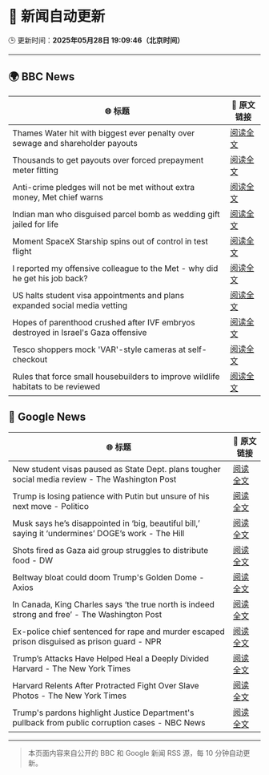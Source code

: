 # 🧠 新闻自动更新

🕒 更新时间：**2025年05月28日 19:09:46（北京时间）**

---

## 🌍 BBC News

| 🌐 标题 | 🔗 原文链接 |
|--------|-------------|
| Thames Water hit with biggest ever penalty over sewage and shareholder payouts | [阅读全文](https://www.bbc.com/news/articles/cgeg5vy9q8eo) |
| Thousands to get payouts over forced prepayment meter fitting | [阅读全文](https://www.bbc.com/news/articles/c308vzqj975o) |
| Anti-crime pledges will not be met without extra money, Met chief warns | [阅读全文](https://www.bbc.com/news/articles/clyg95n0l05o) |
| Indian man who disguised parcel bomb as wedding gift jailed for life | [阅读全文](https://www.bbc.com/news/articles/c071myeve25o) |
| Moment SpaceX Starship spins out of control in test flight | [阅读全文](https://www.bbc.com/news/videos/c5y6drv99r9o) |
| I reported my offensive colleague to the Met - why did he get his job back? | [阅读全文](https://www.bbc.com/news/articles/c14ke41yg18o) |
| US halts student visa appointments and plans expanded social media vetting | [阅读全文](https://www.bbc.com/news/articles/cy75eenl46eo) |
| Hopes of parenthood crushed after IVF embryos destroyed in Israel's Gaza offensive | [阅读全文](https://www.bbc.com/news/articles/c15npnzpd08o) |
| Tesco shoppers mock 'VAR'-style cameras at self-checkout | [阅读全文](https://www.bbc.com/news/articles/c20q5q92y2yo) |
| Rules that force small housebuilders to improve wildlife habitats to be reviewed | [阅读全文](https://www.bbc.com/news/articles/cgr54q5yzkzo) |

## 📰 Google News

| 🌐 标题 | 🔗 原文链接 |
|--------|-------------|
| New student visas paused as State Dept. plans tougher social media review - The Washington Post | [阅读全文](https://news.google.com/rss/articles/CBMipgFBVV95cUxOa19hbV9hTXgwaTE1YU82Y1JkaDRNZjhOZUZSVHNHNzdxRjRuVTJZNlRrdDM2TXN0em1kYzlPTjBPRi1BOURERHR3RFdFd2VNMHREUThfNkk2MEJNS25kZmNmZHlYMTcwNE8zWlZaTnp0ZndTRFgwVk1RNjA0dWc0bmhSVWZxdnJHMmt5UmI0Qms5ZjRvNk5wVmVPTEpjNEpnR3puM3hB?oc=5) |
| Trump is losing patience with Putin but unsure of his next move - Politico | [阅读全文](https://news.google.com/rss/articles/CBMihwFBVV95cUxNYy1IZC1qTmR2ODROODNsbS12cnFWZlV2MkxCTXlBMWZadVQzek9IaTdGd3B1TklfQUxacnVvMjRObW14VGtGZVBCdlVMVGZPZFdHWmc5QUhzODFwZFFaUXFORndod01WN3hGYmJhVTZsekFucmpWYkVPbGkzUGIzbG55UHNLNlU?oc=5) |
| Musk says he’s disappointed in ‘big, beautiful bill,’ saying it ‘undermines’ DOGE’s work - The Hill | [阅读全文](https://news.google.com/rss/articles/CBMimgFBVV95cUxNV0JhX0diMHQ1YzR6Z1M2WndELXhmY1kyaXlWTUtwVTRxaGRmY19IZ1RRVk02dzNMRzBCelQ2WXRNYTRKRVQyb1hDUzVpLW9ydjlmLXY1eTJjNEs1UkhqU1FscWtsNndhb09iQUJFdkxnb1V0NlhVZl9hZVluc09UanNyNElZYkU2U0xrQTlIbEZDTjltc0daUmNB0gGfAUFVX3lxTE9RZmdyS1JHTFZBNHd5aExBX0tKYjJxRHR5WDZKak42bkFIXzFoMWxHNDYwbXdLVFh4cTRCY0tCRm90Z1p4U3NxUDVhUWNLOXk4dmpZUHhOenN5eGdXUU1FSDFNZFZ2ZHl0VWhUZDNiWkNSWVdIVEQxdkNjYlVSYlFsdTlDcWpiMTAtcEI5ZUFyX3ppbFk3bWdrZy1zZHRCUQ?oc=5) |
| Shots fired as Gaza aid group struggles to distribute food - DW | [阅读全文](https://news.google.com/rss/articles/CBMilgFBVV95cUxPZThxbXNMbzZLQTdYZnBSOVZ2eGswZWpBaEU3REwxa05yeTAzVXQ0ZU02TXVZQzhUd0tVTmxOamxTaGY2a3RxNkZvREFubnJhTXUzT1VDRXl5c2xsdTZvM2MzanVLLXh4MWZiZDNLODN0eUlqRnVOV19WQ0ZCbElSRWhMWHVyMmkyTjVmc2NHNFo0eTI5UFHSAZYBQVVfeXFMTzQ2enlhT05veTY1ZkJUd3F0VXNsZzh0TGpvQ01VRTE5cVR3Wkt6OWNIdVM1aXpkRDFzbUg3dkZWanBzUTVTWGFOZDg0a0k2bXp3bjFWVlctMUltZXROUDd4TUltb0VpUWQwR3dFaDRKZzNiN21Yd2o3cGwzOGFIRTNXQ1BFN2pXWEdzOWdndF9BMnpTSXNn?oc=5) |
| Beltway bloat could doom Trump's Golden Dome - Axios | [阅读全文](https://news.google.com/rss/articles/CBMidEFVX3lxTE9UZUx6UkVaQ0ttaHRjYXFzUDF4RG5Rbms1MVhiUjVQVjQycmN4bVhhYUJfcWZIM2NRVTR2R0E4RGhRckJlM3duTmRtamd3SkhRU2VHd0tuZFlRTy1fdHYyS1piQkxmTjJPZmZZSkRVaXQ0dExV?oc=5) |
| In Canada, King Charles says ‘the true north is indeed strong and free’ - The Washington Post | [阅读全文](https://news.google.com/rss/articles/CBMijwFBVV95cUxNcnV6TFRXQWQ1SHJRWko3NWhkZ1gyZG44Nk5aaWlPNGx5SEZIaWtFS3p4TllTNzFmVkNYOEl2SWNGUVdqVUxIT3lMREYzNXpaeVNZMXJUWGdRSnoyYUlpOERaU29CNjRRSjQ4OFFhQnRrQVJrQ3FCaGw5WmVrVklkNTRLX3RrNmVBdmVZeFFsVQ?oc=5) |
| Ex-police chief sentenced for rape and murder escaped prison disguised as prison guard - NPR | [阅读全文](https://news.google.com/rss/articles/CBMilAFBVV95cUxQRUhYWWR2MjZGQ2hNY2tpMjdyTE5IY3pSSHItQ2RBamFTdmMyS1I0Z0tiYTR4SS1DVmJaTWxSR0c4dFQxVmZuM0Z6NXNMZGVUVFZ6UVJPejZUSzZERHkzR3JVaktjbDNGdVVBc21WLWZkTWZFdFJ0LUVfNU9ueUYyTkhBUzV2S1otb1pOd0FyZnY3QnhW?oc=5) |
| Trump’s Attacks Have Helped Heal a Deeply Divided Harvard - The New York Times | [阅读全文](https://news.google.com/rss/articles/CBMihAFBVV95cUxNN2VuVVQxQnlXdzhRNHpOSjJYMFhfQklTTTduYW5iNjdwMkZRYUUwZ0wxN2tOYlF0TmJ6RThzRmI0V1hfOE4wRFc1LUJMX1VTbHp2ZjEtdWIwS25WazZKNV9KXzQ0dUd6cXZRY05OMUZJS3Rob24yX1ZQNHhhdW01V3pudUE?oc=5) |
| Harvard Relents After Protracted Fight Over Slave Photos - The New York Times | [阅读全文](https://news.google.com/rss/articles/CBMihAFBVV95cUxQb0hfbzVsU1pXV1ROQS1pclZLWHBqeWs3NFVLdU4tcjdEUDNaUDllMHJWdExxLXNKUFdLNElpeUV3SHJtTGlxWkxWcDZfeEJyNWQ5aFpLV1d6cEVONG9qWW05QmxubGZpRlhBak01QlZRWGM0OEtEVzJGQ3dUaGVhTnl4Mlk?oc=5) |
| Trump's pardons highlight Justice Department's pullback from public corruption cases - NBC News | [阅读全文](https://news.google.com/rss/articles/CBMizgFBVV95cUxOSllWV01DVExnQmZXSTNsWHZGdEo0Z1d0YTNkbWszbTh4clQwWXNncmRPS2gtZ0VnMURTczBRR3Y0SUdoRXNnZjk1TzJ1ckh5N0VHR3Z5enJLTjV2SXpYQk9yeHpxejJnSVJoSk9FMW9Dem82clNRMWdleE9aSDNucmJtdmtfekE1akNKU3NzdTJjUUtvM2dOUHBEWXhRZkpvTzNVN3JYbElyR1pOLXF2SkJhU21xYU5QVk9WVHlNeFloQXhSYU5FQVNsT0NCZ9IBVkFVX3lxTE85Zkp1czFQZXlSVG8zemNIVXhwWUZjMEkzbGRHZm16Ymp2eVJEU2pOUGEyajVKaVVqcEZmeTlHMG9uU1BucmVvQ0plUC1MV2ZYNjg5bHFB?oc=5) |

---
> 本页面内容来自公开的 BBC 和 Google 新闻 RSS 源，每 10 分钟自动更新。